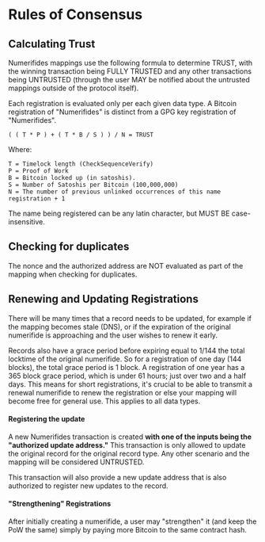 # Rules of Consensus

## Calculating Trust

Numerifides mappings use the following formula to determine TRUST, with the winning
transaction being FULLY TRUSTED and any other transactions being UNTRUSTED (through
the user MAY be notified about the untrusted mappings outside of the protocol itself).

Each registration is evaluated only per each given data type.  A Bitcoin registration
of "Numerifides" is distinct from a GPG key registration of "Numerifides".

```
( ( T * P ) + ( T * B / S ) ) / N = TRUST
```

Where:
```
T = Timelock length (CheckSequenceVerify)
P = Proof of Work
B = Bitcoin locked up (in satoshis).
S = Number of Satoshis per Bitcoin (100,000,000)
N = The number of previous unlinked occurrences of this name registration + 1
```

The name being registered can be any latin character, but MUST BE case-insensitive.

## Checking for duplicates

The nonce and the authorized address are NOT evaluated as part of the mapping when checking for duplicates.

## Renewing and Updating Registrations

There will be many times that a record needs to be updated, for example if the
mapping becomes stale (DNS), or if the expiration of the original numerifide is
approaching and the user wishes to renew it early.

Records also have a grace period before expiring equal to 1/144 the total locktime of
the original numerifide.  So for a registration of one day (144 blocks), the total grace
period is 1 block.  A registration of one year has a 365 block grace period, which is
under 61 hours; just over two and a half days.  This means for short registrations,
it's crucial to be able to transmit a renewal numerifide to renew the registration
or else your mapping will become free for general use.  This applies to all data types.

#### Registering the update

A new Numerifides transaction is created **with one of the inputs being the "authorized update address."**
This transaction is only allowed to update the original record for the original record type.
Any other scenario and the mapping will be considered UNTRUSTED.

This transaction will also provide a new update address that is also authorized to
register new updates to the record.

#### "Strengthening" Registrations

After initially creating a numerifide, a user may "strengthen" it (and keep the PoW
the same) simply by paying more Bitcoin to the same contract hash.
